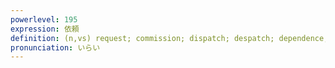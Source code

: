 ```yaml
---
powerlevel: 195
expression: 依頼
definition: (n,vs) request; commission; dispatch; despatch; dependence; trust; (P)
pronunciation: いらい
---
```

